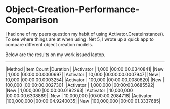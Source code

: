 # Object-Creation-Performance-Comparison

I had one of my peers question my habit of using Activator.CreateInstance<T>().  To see where things are at when using .Net 5, I wrote up a quick app to compare different object creation models.

Below are the results on my work issued laptop.
  
---
|Method    |Item Count  |Duration        |
|Activator |      1,000 |00:00:00.0340841|
|New       |      1,000 |00:00:00.0000697|
|Activator |     10,000 |00:00:00.0007947|
|New       |     10,000 |00:00:00.0003254|
|Activator |    100,000 |00:00:00.0080820|
|New       |    100,000 |00:00:00.0027301|
|Activator |  1,000,000 |00:00:00.0685592|
|New       |  1,000,000 |00:00:00.0192263|
|Activator | 10,000,000 |00:00:00.6308889|
|New       | 10,000,000 |00:00:00.2084718|
|Activator |100,000,000 |00:00:04.9240035|
|New       |100,000,000 |00:00:01.3337685|
